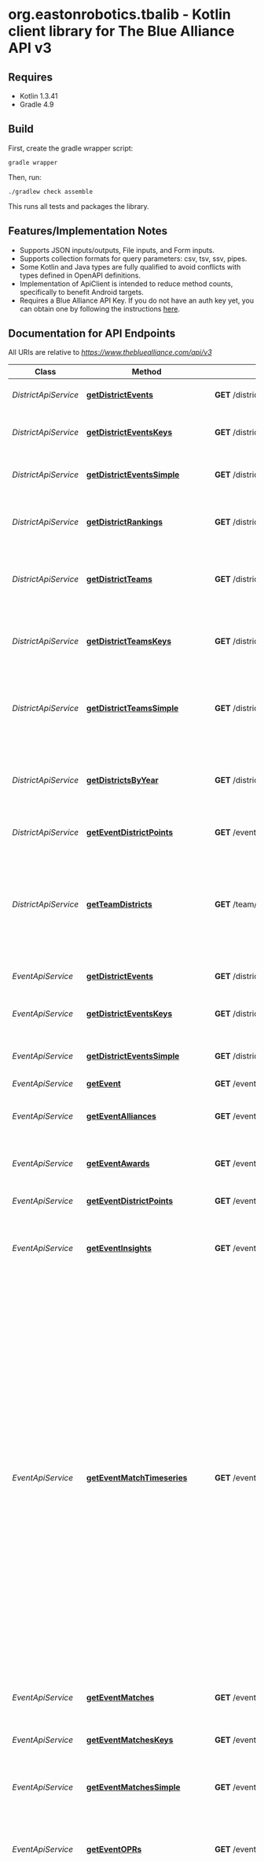 # org.eastonrobotics.tbalib - Kotlin client library for The Blue Alliance API v3

## Requires

* Kotlin 1.3.41
* Gradle 4.9

## Build

First, create the gradle wrapper script:

```
gradle wrapper
```

Then, run:

```
./gradlew check assemble
```

This runs all tests and packages the library.

## Features/Implementation Notes

* Supports JSON inputs/outputs, File inputs, and Form inputs.
* Supports collection formats for query parameters: csv, tsv, ssv, pipes.
* Some Kotlin and Java types are fully qualified to avoid conflicts with types defined in OpenAPI definitions.
* Implementation of ApiClient is intended to reduce method counts, specifically to benefit Android targets.
* Requires a Blue Alliance API Key. If you do not have an auth key yet, you can obtain one by following the instructions [here](https://www.thebluealliance.com/apidocs#apiv3).

<a name="documentation-for-api-endpoints"></a>
## Documentation for API Endpoints

All URIs are relative to *https://www.thebluealliance.com/api/v3*

Class | Method | HTTP request | Description
------------ | ------------- | ------------- | -------------
*DistrictApiService* | [**getDistrictEvents**](docs/DistrictApiService.md#getdistrictevents) | **GET** /district/{district_key}/events | Gets a list of events in the given district.
*DistrictApiService* | [**getDistrictEventsKeys**](docs/DistrictApiService.md#getdistricteventskeys) | **GET** /district/{district_key}/events/keys | Gets a list of event keys for events in the given district.
*DistrictApiService* | [**getDistrictEventsSimple**](docs/DistrictApiService.md#getdistricteventssimple) | **GET** /district/{district_key}/events/simple | Gets a short-form list of events in the given district.
*DistrictApiService* | [**getDistrictRankings**](docs/DistrictApiService.md#getdistrictrankings) | **GET** /district/{district_key}/rankings | Gets a list of team district rankings for the given district.
*DistrictApiService* | [**getDistrictTeams**](docs/DistrictApiService.md#getdistrictteams) | **GET** /district/{district_key}/teams | Gets a list of `Team` objects that competed in events in the given district.
*DistrictApiService* | [**getDistrictTeamsKeys**](docs/DistrictApiService.md#getdistrictteamskeys) | **GET** /district/{district_key}/teams/keys | Gets a list of `Team` objects that competed in events in the given district.
*DistrictApiService* | [**getDistrictTeamsSimple**](docs/DistrictApiService.md#getdistrictteamssimple) | **GET** /district/{district_key}/teams/simple | Gets a short-form list of `Team` objects that competed in events in the given district.
*DistrictApiService* | [**getDistrictsByYear**](docs/DistrictApiService.md#getdistrictsbyyear) | **GET** /districts/{year} | Gets a list of districts and their corresponding district key, for the given year.
*DistrictApiService* | [**getEventDistrictPoints**](docs/DistrictApiService.md#geteventdistrictpoints) | **GET** /event/{event_key}/district_points | Gets a list of team rankings for the Event.
*DistrictApiService* | [**getTeamDistricts**](docs/DistrictApiService.md#getteamdistricts) | **GET** /team/{team_key}/districts | Gets an array of districts representing each year the team was in a district. Will return an empty array if the team was never in a district.
*EventApiService* | [**getDistrictEvents**](docs/EventApiService.md#getdistrictevents) | **GET** /district/{district_key}/events | Gets a list of events in the given district.
*EventApiService* | [**getDistrictEventsKeys**](docs/EventApiService.md#getdistricteventskeys) | **GET** /district/{district_key}/events/keys | Gets a list of event keys for events in the given district.
*EventApiService* | [**getDistrictEventsSimple**](docs/EventApiService.md#getdistricteventssimple) | **GET** /district/{district_key}/events/simple | Gets a short-form list of events in the given district.
*EventApiService* | [**getEvent**](docs/EventApiService.md#getevent) | **GET** /event/{event_key} | Gets an Event.
*EventApiService* | [**getEventAlliances**](docs/EventApiService.md#geteventalliances) | **GET** /event/{event_key}/alliances | Gets a list of Elimination Alliances for the given Event.
*EventApiService* | [**getEventAwards**](docs/EventApiService.md#geteventawards) | **GET** /event/{event_key}/awards | Gets a list of awards from the given event.
*EventApiService* | [**getEventDistrictPoints**](docs/EventApiService.md#geteventdistrictpoints) | **GET** /event/{event_key}/district_points | Gets a list of team rankings for the Event.
*EventApiService* | [**getEventInsights**](docs/EventApiService.md#geteventinsights) | **GET** /event/{event_key}/insights | Gets a set of Event-specific insights for the given Event.
*EventApiService* | [**getEventMatchTimeseries**](docs/EventApiService.md#geteventmatchtimeseries) | **GET** /event/{event_key}/matches/timeseries | Gets an array of Match Keys for the given event key that have timeseries data. Returns an empty array if no matches have timeseries data. *WARNING:* This is *not* official data, and is subject to a significant possibility of error, or missing data. Do not rely on this data for any purpose. In fact, pretend we made it up. *WARNING:* This endpoint and corresponding data models are under *active development* and may change at any time, including in breaking ways.
*EventApiService* | [**getEventMatches**](docs/EventApiService.md#geteventmatches) | **GET** /event/{event_key}/matches | Gets a list of matches for the given event.
*EventApiService* | [**getEventMatchesKeys**](docs/EventApiService.md#geteventmatcheskeys) | **GET** /event/{event_key}/matches/keys | Gets a list of match keys for the given event.
*EventApiService* | [**getEventMatchesSimple**](docs/EventApiService.md#geteventmatchessimple) | **GET** /event/{event_key}/matches/simple | Gets a short-form list of matches for the given event.
*EventApiService* | [**getEventOPRs**](docs/EventApiService.md#geteventoprs) | **GET** /event/{event_key}/oprs | Gets a set of Event OPRs (including OPR, DPR, and CCWM) for the given Event.
*EventApiService* | [**getEventPredictions**](docs/EventApiService.md#geteventpredictions) | **GET** /event/{event_key}/predictions | Gets information on TBA-generated predictions for the given Event. Contains year-specific information. *WARNING* This endpoint is currently under development and may change at any time.
*EventApiService* | [**getEventRankings**](docs/EventApiService.md#geteventrankings) | **GET** /event/{event_key}/rankings | Gets a list of team rankings for the Event.
*EventApiService* | [**getEventSimple**](docs/EventApiService.md#geteventsimple) | **GET** /event/{event_key}/simple | Gets a short-form Event.
*EventApiService* | [**getEventTeams**](docs/EventApiService.md#geteventteams) | **GET** /event/{event_key}/teams | Gets a list of `Team` objects that competed in the given event.
*EventApiService* | [**getEventTeamsKeys**](docs/EventApiService.md#geteventteamskeys) | **GET** /event/{event_key}/teams/keys | Gets a list of `Team` keys that competed in the given event.
*EventApiService* | [**getEventTeamsSimple**](docs/EventApiService.md#geteventteamssimple) | **GET** /event/{event_key}/teams/simple | Gets a short-form list of `Team` objects that competed in the given event.
*EventApiService* | [**getEventTeamsStatuses**](docs/EventApiService.md#geteventteamsstatuses) | **GET** /event/{event_key}/teams/statuses | Gets a key-value list of the event statuses for teams competing at the given event.
*EventApiService* | [**getEventsByYear**](docs/EventApiService.md#geteventsbyyear) | **GET** /events/{year} | Gets a list of events in the given year.
*EventApiService* | [**getEventsByYearKeys**](docs/EventApiService.md#geteventsbyyearkeys) | **GET** /events/{year}/keys | Gets a list of event keys in the given year.
*EventApiService* | [**getEventsByYearSimple**](docs/EventApiService.md#geteventsbyyearsimple) | **GET** /events/{year}/simple | Gets a short-form list of events in the given year.
*EventApiService* | [**getTeamEventAwards**](docs/EventApiService.md#getteameventawards) | **GET** /team/{team_key}/event/{event_key}/awards | Gets a list of awards the given team won at the given event.
*EventApiService* | [**getTeamEventMatches**](docs/EventApiService.md#getteameventmatches) | **GET** /team/{team_key}/event/{event_key}/matches | Gets a list of matches for the given team and event.
*EventApiService* | [**getTeamEventMatchesKeys**](docs/EventApiService.md#getteameventmatcheskeys) | **GET** /team/{team_key}/event/{event_key}/matches/keys | Gets a list of match keys for matches for the given team and event.
*EventApiService* | [**getTeamEventMatchesSimple**](docs/EventApiService.md#getteameventmatchessimple) | **GET** /team/{team_key}/event/{event_key}/matches/simple | Gets a short-form list of matches for the given team and event.
*EventApiService* | [**getTeamEventStatus**](docs/EventApiService.md#getteameventstatus) | **GET** /team/{team_key}/event/{event_key}/status | Gets the competition rank and status of the team at the given event.
*EventApiService* | [**getTeamEvents**](docs/EventApiService.md#getteamevents) | **GET** /team/{team_key}/events | Gets a list of all events this team has competed at.
*EventApiService* | [**getTeamEventsByYear**](docs/EventApiService.md#getteameventsbyyear) | **GET** /team/{team_key}/events/{year} | Gets a list of events this team has competed at in the given year.
*EventApiService* | [**getTeamEventsByYearKeys**](docs/EventApiService.md#getteameventsbyyearkeys) | **GET** /team/{team_key}/events/{year}/keys | Gets a list of the event keys for events this team has competed at in the given year.
*EventApiService* | [**getTeamEventsByYearSimple**](docs/EventApiService.md#getteameventsbyyearsimple) | **GET** /team/{team_key}/events/{year}/simple | Gets a short-form list of events this team has competed at in the given year.
*EventApiService* | [**getTeamEventsKeys**](docs/EventApiService.md#getteameventskeys) | **GET** /team/{team_key}/events/keys | Gets a list of the event keys for all events this team has competed at.
*EventApiService* | [**getTeamEventsSimple**](docs/EventApiService.md#getteameventssimple) | **GET** /team/{team_key}/events/simple | Gets a short-form list of all events this team has competed at.
*EventApiService* | [**getTeamEventsStatusesByYear**](docs/EventApiService.md#getteameventsstatusesbyyear) | **GET** /team/{team_key}/events/{year}/statuses | Gets a key-value list of the event statuses for events this team has competed at in the given year.
*ListApiService* | [**getDistrictEvents**](docs/ListApiService.md#getdistrictevents) | **GET** /district/{district_key}/events | Gets a list of events in the given district.
*ListApiService* | [**getDistrictEventsKeys**](docs/ListApiService.md#getdistricteventskeys) | **GET** /district/{district_key}/events/keys | Gets a list of event keys for events in the given district.
*ListApiService* | [**getDistrictEventsSimple**](docs/ListApiService.md#getdistricteventssimple) | **GET** /district/{district_key}/events/simple | Gets a short-form list of events in the given district.
*ListApiService* | [**getDistrictRankings**](docs/ListApiService.md#getdistrictrankings) | **GET** /district/{district_key}/rankings | Gets a list of team district rankings for the given district.
*ListApiService* | [**getDistrictTeams**](docs/ListApiService.md#getdistrictteams) | **GET** /district/{district_key}/teams | Gets a list of `Team` objects that competed in events in the given district.
*ListApiService* | [**getDistrictTeamsKeys**](docs/ListApiService.md#getdistrictteamskeys) | **GET** /district/{district_key}/teams/keys | Gets a list of `Team` objects that competed in events in the given district.
*ListApiService* | [**getDistrictTeamsSimple**](docs/ListApiService.md#getdistrictteamssimple) | **GET** /district/{district_key}/teams/simple | Gets a short-form list of `Team` objects that competed in events in the given district.
*ListApiService* | [**getEventTeams**](docs/ListApiService.md#geteventteams) | **GET** /event/{event_key}/teams | Gets a list of `Team` objects that competed in the given event.
*ListApiService* | [**getEventTeamsKeys**](docs/ListApiService.md#geteventteamskeys) | **GET** /event/{event_key}/teams/keys | Gets a list of `Team` keys that competed in the given event.
*ListApiService* | [**getEventTeamsSimple**](docs/ListApiService.md#geteventteamssimple) | **GET** /event/{event_key}/teams/simple | Gets a short-form list of `Team` objects that competed in the given event.
*ListApiService* | [**getEventTeamsStatuses**](docs/ListApiService.md#geteventteamsstatuses) | **GET** /event/{event_key}/teams/statuses | Gets a key-value list of the event statuses for teams competing at the given event.
*ListApiService* | [**getEventsByYear**](docs/ListApiService.md#geteventsbyyear) | **GET** /events/{year} | Gets a list of events in the given year.
*ListApiService* | [**getEventsByYearKeys**](docs/ListApiService.md#geteventsbyyearkeys) | **GET** /events/{year}/keys | Gets a list of event keys in the given year.
*ListApiService* | [**getEventsByYearSimple**](docs/ListApiService.md#geteventsbyyearsimple) | **GET** /events/{year}/simple | Gets a short-form list of events in the given year.
*ListApiService* | [**getTeamEventsStatusesByYear**](docs/ListApiService.md#getteameventsstatusesbyyear) | **GET** /team/{team_key}/events/{year}/statuses | Gets a key-value list of the event statuses for events this team has competed at in the given year.
*ListApiService* | [**getTeams**](docs/ListApiService.md#getteams) | **GET** /teams/{page_num} | Gets a list of `Team` objects, paginated in groups of 500.
*ListApiService* | [**getTeamsByYear**](docs/ListApiService.md#getteamsbyyear) | **GET** /teams/{year}/{page_num} | Gets a list of `Team` objects that competed in the given year, paginated in groups of 500.
*ListApiService* | [**getTeamsByYearKeys**](docs/ListApiService.md#getteamsbyyearkeys) | **GET** /teams/{year}/{page_num}/keys | Gets a list Team Keys that competed in the given year, paginated in groups of 500.
*ListApiService* | [**getTeamsByYearSimple**](docs/ListApiService.md#getteamsbyyearsimple) | **GET** /teams/{year}/{page_num}/simple | Gets a list of short form `Team_Simple` objects that competed in the given year, paginated in groups of 500.
*ListApiService* | [**getTeamsKeys**](docs/ListApiService.md#getteamskeys) | **GET** /teams/{page_num}/keys | Gets a list of Team keys, paginated in groups of 500. (Note, each page will not have 500 teams, but will include the teams within that range of 500.)
*ListApiService* | [**getTeamsSimple**](docs/ListApiService.md#getteamssimple) | **GET** /teams/{page_num}/simple | Gets a list of short form `Team_Simple` objects, paginated in groups of 500.
*MatchApiService* | [**getEventMatchTimeseries**](docs/MatchApiService.md#geteventmatchtimeseries) | **GET** /event/{event_key}/matches/timeseries | Gets an array of Match Keys for the given event key that have timeseries data. Returns an empty array if no matches have timeseries data. *WARNING:* This is *not* official data, and is subject to a significant possibility of error, or missing data. Do not rely on this data for any purpose. In fact, pretend we made it up. *WARNING:* This endpoint and corresponding data models are under *active development* and may change at any time, including in breaking ways.
*MatchApiService* | [**getEventMatches**](docs/MatchApiService.md#geteventmatches) | **GET** /event/{event_key}/matches | Gets a list of matches for the given event.
*MatchApiService* | [**getEventMatchesKeys**](docs/MatchApiService.md#geteventmatcheskeys) | **GET** /event/{event_key}/matches/keys | Gets a list of match keys for the given event.
*MatchApiService* | [**getEventMatchesSimple**](docs/MatchApiService.md#geteventmatchessimple) | **GET** /event/{event_key}/matches/simple | Gets a short-form list of matches for the given event.
*MatchApiService* | [**getMatch**](docs/MatchApiService.md#getmatch) | **GET** /match/{match_key} | Gets a `Match` object for the given match key.
*MatchApiService* | [**getMatchSimple**](docs/MatchApiService.md#getmatchsimple) | **GET** /match/{match_key}/simple | Gets a short-form `Match` object for the given match key.
*MatchApiService* | [**getMatchTimeseries**](docs/MatchApiService.md#getmatchtimeseries) | **GET** /match/{match_key}/timeseries | Gets an array of game-specific Match Timeseries objects for the given match key or an empty array if not available. *WARNING:* This is *not* official data, and is subject to a significant possibility of error, or missing data. Do not rely on this data for any purpose. In fact, pretend we made it up. *WARNING:* This endpoint and corresponding data models are under *active development* and may change at any time, including in breaking ways.
*MatchApiService* | [**getTeamEventMatches**](docs/MatchApiService.md#getteameventmatches) | **GET** /team/{team_key}/event/{event_key}/matches | Gets a list of matches for the given team and event.
*MatchApiService* | [**getTeamEventMatchesKeys**](docs/MatchApiService.md#getteameventmatcheskeys) | **GET** /team/{team_key}/event/{event_key}/matches/keys | Gets a list of match keys for matches for the given team and event.
*MatchApiService* | [**getTeamEventMatchesSimple**](docs/MatchApiService.md#getteameventmatchessimple) | **GET** /team/{team_key}/event/{event_key}/matches/simple | Gets a short-form list of matches for the given team and event.
*MatchApiService* | [**getTeamMatchesByYear**](docs/MatchApiService.md#getteammatchesbyyear) | **GET** /team/{team_key}/matches/{year} | Gets a list of matches for the given team and year.
*MatchApiService* | [**getTeamMatchesByYearKeys**](docs/MatchApiService.md#getteammatchesbyyearkeys) | **GET** /team/{team_key}/matches/{year}/keys | Gets a list of match keys for matches for the given team and year.
*MatchApiService* | [**getTeamMatchesByYearSimple**](docs/MatchApiService.md#getteammatchesbyyearsimple) | **GET** /team/{team_key}/matches/{year}/simple | Gets a short-form list of matches for the given team and year.
*TBAApiService* | [**getStatus**](docs/TBAApiService.md#getstatus) | **GET** /status | Returns API status, and TBA status information.
*TeamApiService* | [**getDistrictRankings**](docs/TeamApiService.md#getdistrictrankings) | **GET** /district/{district_key}/rankings | Gets a list of team district rankings for the given district.
*TeamApiService* | [**getDistrictTeams**](docs/TeamApiService.md#getdistrictteams) | **GET** /district/{district_key}/teams | Gets a list of `Team` objects that competed in events in the given district.
*TeamApiService* | [**getDistrictTeamsKeys**](docs/TeamApiService.md#getdistrictteamskeys) | **GET** /district/{district_key}/teams/keys | Gets a list of `Team` objects that competed in events in the given district.
*TeamApiService* | [**getDistrictTeamsSimple**](docs/TeamApiService.md#getdistrictteamssimple) | **GET** /district/{district_key}/teams/simple | Gets a short-form list of `Team` objects that competed in events in the given district.
*TeamApiService* | [**getEventTeams**](docs/TeamApiService.md#geteventteams) | **GET** /event/{event_key}/teams | Gets a list of `Team` objects that competed in the given event.
*TeamApiService* | [**getEventTeamsKeys**](docs/TeamApiService.md#geteventteamskeys) | **GET** /event/{event_key}/teams/keys | Gets a list of `Team` keys that competed in the given event.
*TeamApiService* | [**getEventTeamsSimple**](docs/TeamApiService.md#geteventteamssimple) | **GET** /event/{event_key}/teams/simple | Gets a short-form list of `Team` objects that competed in the given event.
*TeamApiService* | [**getEventTeamsStatuses**](docs/TeamApiService.md#geteventteamsstatuses) | **GET** /event/{event_key}/teams/statuses | Gets a key-value list of the event statuses for teams competing at the given event.
*TeamApiService* | [**getTeam**](docs/TeamApiService.md#getteam) | **GET** /team/{team_key} | Gets a `Team` object for the team referenced by the given key.
*TeamApiService* | [**getTeamAwards**](docs/TeamApiService.md#getteamawards) | **GET** /team/{team_key}/awards | Gets a list of awards the given team has won.
*TeamApiService* | [**getTeamAwardsByYear**](docs/TeamApiService.md#getteamawardsbyyear) | **GET** /team/{team_key}/awards/{year} | Gets a list of awards the given team has won in a given year.
*TeamApiService* | [**getTeamDistricts**](docs/TeamApiService.md#getteamdistricts) | **GET** /team/{team_key}/districts | Gets an array of districts representing each year the team was in a district. Will return an empty array if the team was never in a district.
*TeamApiService* | [**getTeamEventAwards**](docs/TeamApiService.md#getteameventawards) | **GET** /team/{team_key}/event/{event_key}/awards | Gets a list of awards the given team won at the given event.
*TeamApiService* | [**getTeamEventMatches**](docs/TeamApiService.md#getteameventmatches) | **GET** /team/{team_key}/event/{event_key}/matches | Gets a list of matches for the given team and event.
*TeamApiService* | [**getTeamEventMatchesKeys**](docs/TeamApiService.md#getteameventmatcheskeys) | **GET** /team/{team_key}/event/{event_key}/matches/keys | Gets a list of match keys for matches for the given team and event.
*TeamApiService* | [**getTeamEventMatchesSimple**](docs/TeamApiService.md#getteameventmatchessimple) | **GET** /team/{team_key}/event/{event_key}/matches/simple | Gets a short-form list of matches for the given team and event.
*TeamApiService* | [**getTeamEventStatus**](docs/TeamApiService.md#getteameventstatus) | **GET** /team/{team_key}/event/{event_key}/status | Gets the competition rank and status of the team at the given event.
*TeamApiService* | [**getTeamEvents**](docs/TeamApiService.md#getteamevents) | **GET** /team/{team_key}/events | Gets a list of all events this team has competed at.
*TeamApiService* | [**getTeamEventsByYear**](docs/TeamApiService.md#getteameventsbyyear) | **GET** /team/{team_key}/events/{year} | Gets a list of events this team has competed at in the given year.
*TeamApiService* | [**getTeamEventsByYearKeys**](docs/TeamApiService.md#getteameventsbyyearkeys) | **GET** /team/{team_key}/events/{year}/keys | Gets a list of the event keys for events this team has competed at in the given year.
*TeamApiService* | [**getTeamEventsByYearSimple**](docs/TeamApiService.md#getteameventsbyyearsimple) | **GET** /team/{team_key}/events/{year}/simple | Gets a short-form list of events this team has competed at in the given year.
*TeamApiService* | [**getTeamEventsKeys**](docs/TeamApiService.md#getteameventskeys) | **GET** /team/{team_key}/events/keys | Gets a list of the event keys for all events this team has competed at.
*TeamApiService* | [**getTeamEventsSimple**](docs/TeamApiService.md#getteameventssimple) | **GET** /team/{team_key}/events/simple | Gets a short-form list of all events this team has competed at.
*TeamApiService* | [**getTeamEventsStatusesByYear**](docs/TeamApiService.md#getteameventsstatusesbyyear) | **GET** /team/{team_key}/events/{year}/statuses | Gets a key-value list of the event statuses for events this team has competed at in the given year.
*TeamApiService* | [**getTeamMatchesByYear**](docs/TeamApiService.md#getteammatchesbyyear) | **GET** /team/{team_key}/matches/{year} | Gets a list of matches for the given team and year.
*TeamApiService* | [**getTeamMatchesByYearKeys**](docs/TeamApiService.md#getteammatchesbyyearkeys) | **GET** /team/{team_key}/matches/{year}/keys | Gets a list of match keys for matches for the given team and year.
*TeamApiService* | [**getTeamMatchesByYearSimple**](docs/TeamApiService.md#getteammatchesbyyearsimple) | **GET** /team/{team_key}/matches/{year}/simple | Gets a short-form list of matches for the given team and year.
*TeamApiService* | [**getTeamMediaByTag**](docs/TeamApiService.md#getteammediabytag) | **GET** /team/{team_key}/media/tag/{media_tag} | Gets a list of Media (videos / pictures) for the given team and tag.
*TeamApiService* | [**getTeamMediaByTagYear**](docs/TeamApiService.md#getteammediabytagyear) | **GET** /team/{team_key}/media/tag/{media_tag}/{year} | Gets a list of Media (videos / pictures) for the given team, tag and year.
*TeamApiService* | [**getTeamMediaByYear**](docs/TeamApiService.md#getteammediabyyear) | **GET** /team/{team_key}/media/{year} | Gets a list of Media (videos / pictures) for the given team and year.
*TeamApiService* | [**getTeamRobots**](docs/TeamApiService.md#getteamrobots) | **GET** /team/{team_key}/robots | Gets a list of year and robot name pairs for each year that a robot name was provided. Will return an empty array if the team has never named a robot.
*TeamApiService* | [**getTeamSimple**](docs/TeamApiService.md#getteamsimple) | **GET** /team/{team_key}/simple | Gets a `Team_Simple` object for the team referenced by the given key.
*TeamApiService* | [**getTeamSocialMedia**](docs/TeamApiService.md#getteamsocialmedia) | **GET** /team/{team_key}/social_media | Gets a list of Media (social media) for the given team.
*TeamApiService* | [**getTeamYearsParticipated**](docs/TeamApiService.md#getteamyearsparticipated) | **GET** /team/{team_key}/years_participated | Gets a list of years in which the team participated in at least one competition.
*TeamApiService* | [**getTeams**](docs/TeamApiService.md#getteams) | **GET** /teams/{page_num} | Gets a list of `Team` objects, paginated in groups of 500.
*TeamApiService* | [**getTeamsByYear**](docs/TeamApiService.md#getteamsbyyear) | **GET** /teams/{year}/{page_num} | Gets a list of `Team` objects that competed in the given year, paginated in groups of 500.
*TeamApiService* | [**getTeamsByYearKeys**](docs/TeamApiService.md#getteamsbyyearkeys) | **GET** /teams/{year}/{page_num}/keys | Gets a list Team Keys that competed in the given year, paginated in groups of 500.
*TeamApiService* | [**getTeamsByYearSimple**](docs/TeamApiService.md#getteamsbyyearsimple) | **GET** /teams/{year}/{page_num}/simple | Gets a list of short form `Team_Simple` objects that competed in the given year, paginated in groups of 500.
*TeamApiService* | [**getTeamsKeys**](docs/TeamApiService.md#getteamskeys) | **GET** /teams/{page_num}/keys | Gets a list of Team keys, paginated in groups of 500. (Note, each page will not have 500 teams, but will include the teams within that range of 500.)
*TeamApiService* | [**getTeamsSimple**](docs/TeamApiService.md#getteamssimple) | **GET** /teams/{page_num}/simple | Gets a list of short form `Team_Simple` objects, paginated in groups of 500.


<a name="documentation-for-models"></a>
## Documentation for Models

 - [org.eastonrobotics.tbalib.model.APIStatus](docs/APIStatus.md)
 - [org.eastonrobotics.tbalib.model.APIStatusAppVersion](docs/APIStatusAppVersion.md)
 - [org.eastonrobotics.tbalib.model.Award](docs/Award.md)
 - [org.eastonrobotics.tbalib.model.AwardRecipient](docs/AwardRecipient.md)
 - [org.eastonrobotics.tbalib.model.DistrictList](docs/DistrictList.md)
 - [org.eastonrobotics.tbalib.model.DistrictRanking](docs/DistrictRanking.md)
 - [org.eastonrobotics.tbalib.model.DistrictRankingEventPoints](docs/DistrictRankingEventPoints.md)
 - [org.eastonrobotics.tbalib.model.EliminationAlliance](docs/EliminationAlliance.md)
 - [org.eastonrobotics.tbalib.model.EliminationAllianceBackup](docs/EliminationAllianceBackup.md)
 - [org.eastonrobotics.tbalib.model.EliminationAllianceStatus](docs/EliminationAllianceStatus.md)
 - [org.eastonrobotics.tbalib.model.Event](docs/Event.md)
 - [org.eastonrobotics.tbalib.model.EventDistrictPoints](docs/EventDistrictPoints.md)
 - [org.eastonrobotics.tbalib.model.EventDistrictPointsPoints](docs/EventDistrictPointsPoints.md)
 - [org.eastonrobotics.tbalib.model.EventDistrictPointsTiebreakers](docs/EventDistrictPointsTiebreakers.md)
 - [org.eastonrobotics.tbalib.model.EventInsights](docs/EventInsights.md)
 - [org.eastonrobotics.tbalib.model.EventInsights2016](docs/EventInsights2016.md)
 - [org.eastonrobotics.tbalib.model.EventInsights2017](docs/EventInsights2017.md)
 - [org.eastonrobotics.tbalib.model.EventInsights2018](docs/EventInsights2018.md)
 - [org.eastonrobotics.tbalib.model.EventOPRs](docs/EventOPRs.md)
 - [org.eastonrobotics.tbalib.model.EventRanking](docs/EventRanking.md)
 - [org.eastonrobotics.tbalib.model.EventRankingExtraStatsInfo](docs/EventRankingExtraStatsInfo.md)
 - [org.eastonrobotics.tbalib.model.EventRankingRankings](docs/EventRankingRankings.md)
 - [org.eastonrobotics.tbalib.model.EventRankingSortOrderInfo](docs/EventRankingSortOrderInfo.md)
 - [org.eastonrobotics.tbalib.model.EventSimple](docs/EventSimple.md)
 - [org.eastonrobotics.tbalib.model.Match](docs/Match.md)
 - [org.eastonrobotics.tbalib.model.MatchAlliance](docs/MatchAlliance.md)
 - [org.eastonrobotics.tbalib.model.MatchScoreBreakdown2015](docs/MatchScoreBreakdown2015.md)
 - [org.eastonrobotics.tbalib.model.MatchScoreBreakdown2015Alliance](docs/MatchScoreBreakdown2015Alliance.md)
 - [org.eastonrobotics.tbalib.model.MatchScoreBreakdown2016](docs/MatchScoreBreakdown2016.md)
 - [org.eastonrobotics.tbalib.model.MatchScoreBreakdown2016Alliance](docs/MatchScoreBreakdown2016Alliance.md)
 - [org.eastonrobotics.tbalib.model.MatchScoreBreakdown2017](docs/MatchScoreBreakdown2017.md)
 - [org.eastonrobotics.tbalib.model.MatchScoreBreakdown2017Alliance](docs/MatchScoreBreakdown2017Alliance.md)
 - [org.eastonrobotics.tbalib.model.MatchScoreBreakdown2018](docs/MatchScoreBreakdown2018.md)
 - [org.eastonrobotics.tbalib.model.MatchScoreBreakdown2018Alliance](docs/MatchScoreBreakdown2018Alliance.md)
 - [org.eastonrobotics.tbalib.model.MatchScoreBreakdown2019](docs/MatchScoreBreakdown2019.md)
 - [org.eastonrobotics.tbalib.model.MatchScoreBreakdown2019Alliance](docs/MatchScoreBreakdown2019Alliance.md)
 - [org.eastonrobotics.tbalib.model.MatchSimple](docs/MatchSimple.md)
 - [org.eastonrobotics.tbalib.model.MatchSimpleAlliances](docs/MatchSimpleAlliances.md)
 - [org.eastonrobotics.tbalib.model.MatchTimeseries2018](docs/MatchTimeseries2018.md)
 - [org.eastonrobotics.tbalib.model.MatchVideos](docs/MatchVideos.md)
 - [org.eastonrobotics.tbalib.model.Media](docs/Media.md)
 - [org.eastonrobotics.tbalib.model.Team](docs/Team.md)
 - [org.eastonrobotics.tbalib.model.TeamEventStatus](docs/TeamEventStatus.md)
 - [org.eastonrobotics.tbalib.model.TeamEventStatusAlliance](docs/TeamEventStatusAlliance.md)
 - [org.eastonrobotics.tbalib.model.TeamEventStatusAllianceBackup](docs/TeamEventStatusAllianceBackup.md)
 - [org.eastonrobotics.tbalib.model.TeamEventStatusPlayoff](docs/TeamEventStatusPlayoff.md)
 - [org.eastonrobotics.tbalib.model.TeamEventStatusRank](docs/TeamEventStatusRank.md)
 - [org.eastonrobotics.tbalib.model.TeamEventStatusRankRanking](docs/TeamEventStatusRankRanking.md)
 - [org.eastonrobotics.tbalib.model.TeamEventStatusRankSortOrderInfo](docs/TeamEventStatusRankSortOrderInfo.md)
 - [org.eastonrobotics.tbalib.model.TeamRobot](docs/TeamRobot.md)
 - [org.eastonrobotics.tbalib.model.TeamSimple](docs/TeamSimple.md)
 - [org.eastonrobotics.tbalib.model.WLTRecord](docs/WLTRecord.md)
 - [org.eastonrobotics.tbalib.model.Webcast](docs/Webcast.md)


<a name="documentation-for-authorization"></a>
## Documentation for Authorization

<a name="apiKey"></a>
### apiKey

- **Type**: API key
- **API key parameter name**: X-TBA-Auth-Key
- **Location**: HTTP header
- **Usage**: Set [ApiClient](/src/main/kotlin/org/eastonrobotics/tbalib/infrastructure/ApiClient.kt).apiKey


